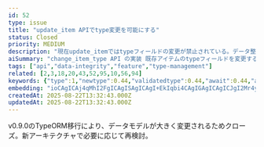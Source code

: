 ```yaml
---
id: 52
type: issue
title: "update_item APIでtype変更を可能にする"
status: Closed
priority: MEDIUM
description: "現在update_itemではtypeフィールドの変更が禁止されている。データ整合性を保ちながらtype変更を可能にする実装が必要。"
aiSummary: "change_item_type API の実装 既存アイテムのtypeフィールドを変更するAPIが必要。現在update_itemではtype変更不可。 ## 背景\n\n現在、一度作成されたアイテムのtypeフィールドは変更できない。これにより以下の問題が発生：\n\n1. **データ移行の困難**\n   - 間違ったtypeで作成されたアイテムの修正不可\n   - 例: handovers → ha"
tags: ["api","data-integrity","feature","type-management"]
related: [2,3,18,20,43,52,95,10,56,94]
keywords: {"type":1,"newtype":0.44,"validatedtype":0.44,"await":0.44,"api":0.33}
embedding: "ioCAgICAj4qMhI2FgICAgISAgICAgI+EkIqbi4CAgIGAgICAgICJgI2Mr4yAgICGgYCAgICAgYKQiKWHgICAi4aAgICAgICAi4KzgYCAgIuCgICAgICAg4OGtICAgICGiICAgICAgYmAgauDgICAioyAgICAgIiMhICZgICAgIU="
createdAt: 2025-08-22T13:32:43.000Z
updatedAt: 2025-08-22T13:32:43.000Z
---
```


v0.9.0のTypeORM移行により、データモデルが大きく変更されるためクローズ。新アーキテクチャで必要に応じて再検討。